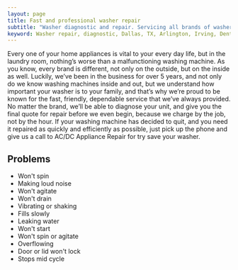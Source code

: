 ```yaml
---
layout: page
title: Fast and professional washer repair
subtitle: "Washer diagnostic and repair. Servicing all brands of washers. We work in Dallas, TX and surrounding areas."
keyword: Washer repair, diagnostic, Dallas, TX, Arlington, Irving, Denton, Lewisville, Plano, Carrollton, Frisco, Keller, Grapevine, Bedford, Euless, Southlake, Lake Dallas, Roanoke, Argyle, Hebron, Richardson, Corinth, Lantana, Copper Canyon, Highland Village, Double Oak, Watauga, Melody Hills, Richland Hills, North Richland Hills, Haltom City, Blue Mound
---
```


Every one of your home appliances is vital to your every day life, but in the laundry room, nothing’s worse than a malfunctioning washing machine. As you know, every brand is different, not only on the outside, but on the inside as well. Luckily, we’ve been in the business for over 5 years, and not only do we know washing machines inside and out, but we understand how important your washer is to your family, and that’s why we’re proud to be known for the fast, friendly, dependable service that we’ve always provided. No matter the brand, we’ll be able to diagnose your unit, and give you the final quote for repair before we even begin, because we charge by the job, not by the hour. If your washing machine has decided to quit, and you need it repaired as quickly and efficiently as possible, just pick up the phone and give us a call to AC/DC Appliance Repair for try save your washer.

## Problems
- Won't spin
- Making loud noise
- Won't agitate
- Won't drain
- Vibrating or shaking
- Fills slowly
- Leaking water
- Won't start
- Won't spin or agitate
- Overflowing
- Door or lid won't lock
- Stops mid cycle
